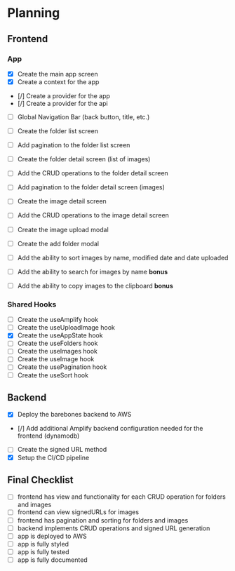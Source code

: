 # Planning

## Frontend

### App

- [X] Create the main app screen
- [X] Create a context for the app
- [/] Create a provider for the app
- [/] Create a provider for the api
- [ ] Global Navigation Bar (back button, title, etc.)
- [ ] Create the folder list screen
- [ ] Add pagination to the folder list screen
- [ ] Create the folder detail screen (list of images)
- [ ] Add the CRUD operations to the folder detail screen
- [ ] Add pagination to the folder detail screen (images)
- [ ] Create the image detail screen
- [ ] Add the CRUD operations to the image detail screen
- [ ] Create the image upload modal
- [ ] Create the add folder modal
- [ ] Add the ability to sort images by name, modified date and date uploaded
- [ ] Add the ability to search for images by name **bonus**
- [ ] Add the ability to copy images to the clipboard **bonus**


### Shared Hooks

- [ ] Create the useAmplify hook
- [ ] Create the useUploadImage hook
- [X] Create the useAppState hook
- [ ] Create the useFolders hook
- [ ] Create the useImages hook
- [ ] Create the useImage hook
- [ ] Create the usePagination hook
- [ ] Create the useSort hook

## Backend

- [X] Deploy the barebones backend to AWS
- [/] Add additional Amplify backend configuration needed for the frontend (dynamodb)
- [ ] Create the signed URL method
- [X] Setup the CI/CD pipeline

## Final Checklist

- [ ] frontend has view and functionality for each CRUD operation for folders and images
- [ ] frontend can view signedURLs for images
- [ ] frontend has pagination and sorting for folders and images
- [ ] backend implements CRUD operations and signed URL generation
- [ ] app is deployed to AWS
- [ ] app is fully styled
- [ ] app is fully tested
- [ ] app is fully documented
